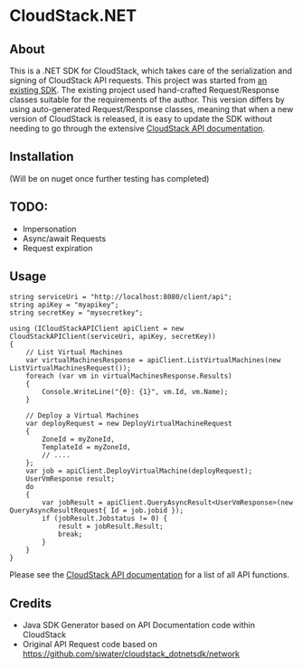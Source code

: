 # CloudStack.NET

## About

This is a .NET SDK for CloudStack, which takes care of the serialization and signing of CloudStack API requests. This 
project was started from [an existing SDK](https://github.com/siwater/cloudstack_dotnetsdk/network).  The existing 
project used hand-crafted Request/Response classes suitable for the requirements of the author.  This version differs 
by using auto-generated Request/Response classes, meaning that when a new version of CloudStack is released, it is 
easy to update the SDK without needing to go through the extensive [CloudStack API documentation](https://cloudstack.apache.org/api.html).

## Installation

(Will be on nuget once further testing has completed)

## TODO:

  * Impersonation
  * Async/await Requests
  * Request expiration

## Usage

	string serviceUri = "http://localhost:8080/client/api";
	string apiKey = "myapikey";
	string secretKey = "mysecretkey";

	using (ICloudStackAPIClient apiClient = new CloudStackAPIClient(serviceUri, apiKey, secretKey))
	{
		// List Virtual Machines
		var virtualMachinesResponse = apiClient.ListVirtualMachines(new ListVirtualMachinesRequest());
		foreach (var vm in virtualMachinesResponse.Results) 
		{
			Console.WriteLine("{0}: {1}", vm.Id, vm.Name);
		}
		
		// Deploy a Virtual Machines
		var deployRequest = new DeployVirtualMachineRequest
		{
			ZoneId = myZoneId,
			TemplateId = myZoneId,
			// ....
		};
		var job = apiClient.DeployVirtualMachine(deployRequest);
		UserVmResponse result;
		do 
		{
			var jobResult = apiClient.QueryAsyncResult<UserVmResponse>(new QueryAsyncResultRequest{ Id = job.jobid });
			if (jobResult.Jobstatus != 0) {
				result = jobResult.Result;
				break;
			}
		}
	}

Please see the [CloudStack API documentation](https://cloudstack.apache.org/api.html) for a list of all API functions.

## Credits

* Java SDK Generator based on API Documentation code within CloudStack
* Original API Request code based on https://github.com/siwater/cloudstack_dotnetsdk/network